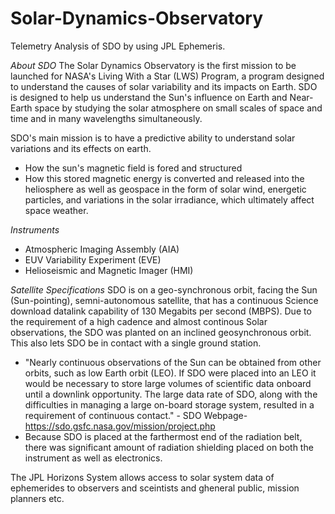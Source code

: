 # Solar-Dynamics-Observatory
Telemetry Analysis of SDO by using JPL Ephemeris. 

*About SDO*
The Solar Dynamics Observatory is the first mission to be launched for NASA's Living With a Star (LWS) Program, a program designed to understand the causes of solar variability and its impacts on Earth. SDO is designed to help us understand the Sun's influence on Earth and Near-Earth space by studying the solar atmosphere on small scales of space and time and in many wavelengths simultaneously.

SDO's main mission is to have a predictive ability to understand solar variations and its effects on earth. 
- How the sun's magnetic field is fored and structured
- How this stored magnetic energy is converted and released into the heliosphere as well as geospace in the form of solar wind, energetic particles, and variations in the solar irradiance, which ultimately affect space weather.

*Instruments*
- Atmospheric Imaging Assembly (AIA)
- EUV Variability Experiment (EVE)
- Helioseismic and Magnetic Imager (HMI)

*Satellite Specifications*
SDO is on a geo-synchronous orbit, facing the Sun (Sun-pointing), semni-autonomous satellite, that has a continuous Science download datalink capability of 130 Megabits per second (MBPS). Due to the requirement of a high cadence and almost continous Solar observations, the SDO was planted on an inclined geosynchronous orbit. This also lets SDO be in contact with a single ground station. 
- "Nearly continuous observations of the Sun can be obtained from other orbits, such as low Earth orbit (LEO). If SDO were placed into an LEO it would be necessary to store large volumes of scientific data onboard until a downlink opportunity. The large data rate of SDO, along with the difficulties in managing a large on-board storage system, resulted in a requirement of continuous contact." - SDO Webpage-  https://sdo.gsfc.nasa.gov/mission/project.php
- Because SDO is placed at the farthermost end of the radiation belt, there was significant amount of radiation shielding placed on both the instrument as well as electronics. 





The JPL Horizons System allows access to solar system data of ephemerides to observers and sceintists and gheneral public, mission  planners etc. 
